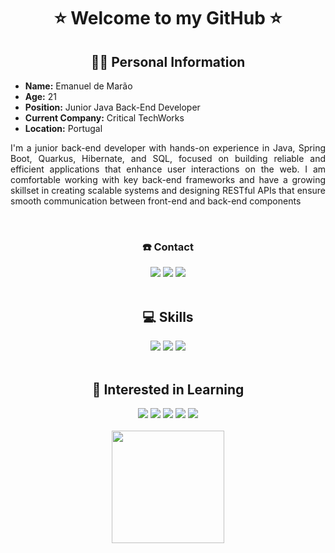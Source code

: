 <h1 align="center">⭐ Welcome to my GitHub ⭐</h1>

<div align="justify">
  <h2 align="center">🧑🏽 Personal Information</h2>

  - **Name:** Emanuel de Marão  
  - **Age:** 21  
  - **Position:** Junior Java Back-End Developer  
  - **Current Company:** Critical TechWorks  
  - **Location:** Portugal

I'm a junior back-end developer with hands-on experience in Java, Spring Boot, Quarkus, Hibernate, and SQL, focused on building reliable and efficient applications that enhance user interactions on the web. I am comfortable working with key back-end frameworks and have a growing skillset in creating scalable systems and designing RESTful APIs that ensure smooth communication between front-end and back-end components
</div>

<br>

<div align="center">
  <h3>☎️ Contact</h3>
  <div style="display: inline_block">
    <a href="mailto:emanueldemarao@gmail.com" target="_blank" title="Email"><img src="https://img.shields.io/badge/Gmail-D14836?style=for-the-badge&logo=gmail&logoColor=white"></a>
    <a href="https://www.instagram.com/emanueldemarao1/" target="_blank" title="Instagram"><img src="https://img.shields.io/badge/Instagram-E4405F?style=for-the-badge&logo=instagram&logoColor=white"></a>
    <a href="https://www.linkedin.com/in/emanuel-de-mar%C3%A3o-028a68198/" target="_blank" title="LinkedIn"><img src="https://img.shields.io/badge/LinkedIn-0077B5?style=for-the-badge&logo=linkedin&logoColor=white"></a>
  </div>
</div>

<br>

<div align="center">
  <h2 align="center">💻 Skills</h2>
  <img src="https://img.shields.io/badge/Java-ED8B00?style=for-the-badge&logo=java&logoColor=white"/>
  <img src="https://img.shields.io/badge/Spring-6DB33F?style=for-the-badge&logo=spring&logoColor=white"/>
  <img src="https://img.shields.io/badge/quarkus-%234794EB.svg?style=for-the-badge&logo=quarkus&logoColor=white"/>
</div>

<br>

<div align="center">
  <h2 align="center">📍 Interested in Learning</h2>
  <img src="https://img.shields.io/badge/React-20232A?style=for-the-badge&logo=react&logoColor=61DAFB"/>
  <img src="https://img.shields.io/badge/Kotlin-0095D5?&style=for-the-badge&logo=kotlin&logoColor=white"/>
  <img src="https://img.shields.io/badge/Python-14354C?style=for-the-badge&logo=python&logoColor=white"/>
  <img src="https://img.shields.io/badge/JavaScript-F7DF1E?style=for-the-badge&logo=javascript&logoColor=black"/>
  <img src="https://img.shields.io/badge/React_Native-20232A?style=for-the-badge&logo=react&logoColor=61DAFB"/>
</div>

<br>

<div align="center">
  <a href="https://github.com/emanueldemarao18">
    <img height="180em" src="https://github-readme-stats.vercel.app/api?username=emanueldemarao18&show_icons=true&theme=vue-dark&include_all_commits=true&count_private=true"/>
  </a>
</div>

